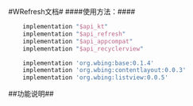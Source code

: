 #WRefresh文档#
####使用方法：####

```groovy
    implementation "$api_kt"
    implementation "$api_refresh"
    implementation "$api_appcompat"
    implementation "$api_recyclerview"

    implementation 'org.wbing:base:0.1.4'
    implementation 'org.wbing:contentlayout:0.0.3'
    implementation 'org.wbing:listview:0.0.5'
```


##功能说明##
